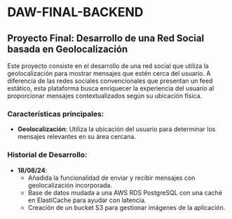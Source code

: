 # DAW-FINAL-BACKEND

## Proyecto Final: Desarrollo de una Red Social basada en Geolocalización

Este proyecto consiste en el desarrollo de una red social que utiliza la geolocalización para mostrar mensajes que estén cerca del usuario. A diferencia de las redes sociales convencionales que presentan un feed estático, esta plataforma busca enriquecer la experiencia del usuario al proporcionar mensajes contextualizados según su ubicación física.

### Características principales:

- **Geolocalización**: Utiliza la ubicación del usuario para determinar los mensajes relevantes en su área cercana.

### Historial de Desarrollo:

- **18/08/24**:
  - Añadida la funcionalidad de enviar y recibir mensajes con geolocalización incorporada.
  - Base de datos mudada a una AWS RDS PostgreSQL con una caché en ElastiCache para ayudar con latencia.
  - Creación de un bucket S3 para gestionar imágenes de la aplicación.
